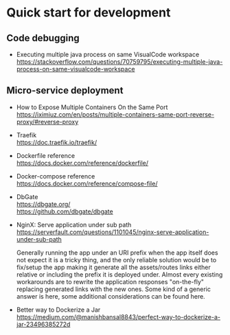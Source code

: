 # Quick start for development

## Code debugging

+ Executing multiple java process on same VisualCode workspace  
    https://stackoverflow.com/questions/70759795/executing-multiple-java-process-on-same-visualcode-workspace  


## Micro-service deployment

+ How to Expose Multiple Containers On the Same Port  
    https://iximiuz.com/en/posts/multiple-containers-same-port-reverse-proxy/#reverse-proxy  

+ Traefik  
    https://doc.traefik.io/traefik/  

+ Dockerfile reference  
    https://docs.docker.com/reference/dockerfile/  

+ Docker-compose reference  
    https://docs.docker.com/reference/compose-file/  

+ DbGate  
    https://dbgate.org/  
    https://github.com/dbgate/dbgate  

+ NginX: Serve application under sub path  
    https://serverfault.com/questions/1101045/nginx-serve-application-under-sub-path  

    Generally running the app under an URI prefix when the app itself does not expect it is a tricky thing, and the only reliable solution would be to fix/setup the app making it generate all the assets/routes links either relative or including the prefix it is deployed under. Almost every existing workarounds are to rewrite the application responses "on-the-fly" replacing generated links with the new ones. Some kind of a generic answer is here, some additional considerations can be found here.  

+ Better way to Dockerize a Jar  
    https://medium.com/@manishbansal8843/perfect-way-to-dockerize-a-jar-23496385272d  